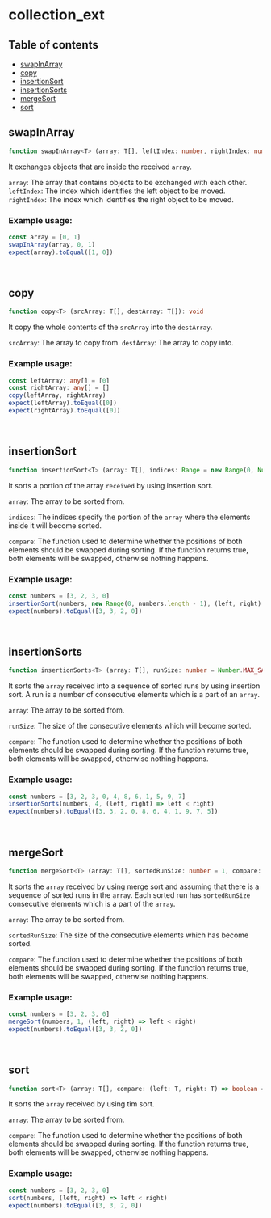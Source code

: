 # collection_ext

## Table of contents
- [swapInArray](https://github.com/ii887522/hydro/blob/master/docs/index.md#swapInArray)
- [copy](https://github.com/ii887522/hydro/blob/master/docs/index.md#copy)
- [insertionSort](https://github.com/ii887522/hydro/blob/master/docs/index.md#insertionSort)
- [insertionSorts](https://github.com/ii887522/hydro/blob/master/docs/index.md#insertionSorts)
- [mergeSort](https://github.com/ii887522/hydro/blob/master/docs/index.md#mergeSort)
- [sort](https://github.com/ii887522/hydro/blob/master/docs/index.md#sort)

## **swapInArray**
```ts
function swapInArray<T> (array: T[], leftIndex: number, rightIndex: number): void
```
It exchanges objects that are inside the received `array`.

`array`: The array that contains objects to be exchanged with each other.
`leftIndex`: The index which identifies the left object to be moved.
`rightIndex`: The index which identifies the right object to be moved.

### **Example usage:**
```ts
const array = [0, 1]
swapInArray(array, 0, 1)
expect(array).toEqual([1, 0])
```
<br />

## **copy**
```ts
function copy<T> (srcArray: T[], destArray: T[]): void
```
It copy the whole contents of the `srcArray` into the `destArray`.

`srcArray`: The array to copy from.
`destArray`: The array to copy into.

### **Example usage:**
```ts
const leftArray: any[] = [0]
const rightArray: any[] = []
copy(leftArray, rightArray)
expect(leftArray).toEqual([0])
expect(rightArray).toEqual([0])
```
<br />

## **insertionSort**
```ts
function insertionSort<T> (array: T[], indices: Range = new Range(0, Number.MAX_SAFE_INTEGER), compare: (left: T, right: T) => boolean = (left, right) => left > right): void
```
It sorts a portion of the array `received` by using insertion sort.

`array`: The array to be sorted from.

`indices`: The indices specify the portion of the `array` where the elements inside it will become sorted.

`compare`: The function used to determine whether the positions of both elements should be swapped during sorting. If the function returns true, both elements will be swapped, otherwise nothing happens.

### **Example usage:**
```ts
const numbers = [3, 2, 3, 0]
insertionSort(numbers, new Range(0, numbers.length - 1), (left, right) => left < right)
expect(numbers).toEqual([3, 3, 2, 0])
```
<br />

## **insertionSorts**
```ts
function insertionSorts<T> (array: T[], runSize: number = Number.MAX_SAFE_INTEGER, compare: (left: T, right: T) => boolean = (left, right) => left > right): void
```
It sorts the `array` received into a sequence of sorted runs by using insertion sort. A run is a number of consecutive elements which is a part of an `array`.

`array`: The array to be sorted from.

`runSize`: The size of the consecutive elements which will become sorted.

`compare`: The function used to determine whether the positions of both elements should be swapped during sorting. If the function returns true, both elements will be swapped, otherwise nothing happens.

### **Example usage:**
```ts
const numbers = [3, 2, 3, 0, 4, 8, 6, 1, 5, 9, 7]
insertionSorts(numbers, 4, (left, right) => left < right)
expect(numbers).toEqual([3, 3, 2, 0, 8, 6, 4, 1, 9, 7, 5])
```
<br />

## **mergeSort**
```ts
function mergeSort<T> (array: T[], sortedRunSize: number = 1, compare: (left: T, right: T) => boolean = (left, right) => left > right): void
```
It sorts the `array` received by using merge sort and assuming that there is a sequence of sorted runs in the `array`. Each sorted run has `sortedRunSize` consecutive elements which is a part of the `array`.

`array`: The array to be sorted from.

`sortedRunSize`: The size of the consecutive elements which has become sorted.

`compare`: The function used to determine whether the positions of both elements should be swapped during sorting. If the function returns true, both elements will be swapped, otherwise nothing happens.

### **Example usage:**
```ts
const numbers = [3, 2, 3, 0]
mergeSort(numbers, 1, (left, right) => left < right)
expect(numbers).toEqual([3, 3, 2, 0])
```
<br />

## **sort**
```ts
function sort<T> (array: T[], compare: (left: T, right: T) => boolean = (left, right) => left > right): void
```
It sorts the `array` received by using tim sort.

`array`: The array to be sorted from.

`compare`: The function used to determine whether the positions of both elements should be swapped during sorting. If the function returns true, both elements will be swapped, otherwise nothing happens.

### **Example usage:**
```ts
const numbers = [3, 2, 3, 0]
sort(numbers, (left, right) => left < right)
expect(numbers).toEqual([3, 3, 2, 0])
```
<br />
